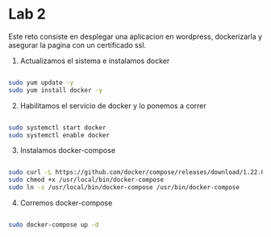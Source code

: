# Lab 2

Este reto consiste en desplegar una aplicacion en wordpress, dockerizarla y asegurar la pagina con un certificado ssl.

1. Actualizamos el sistema e instalamos docker

```bash

sudo yum update -y 
sudo yum install docker -y

```

2. Habilitamos el servicio de docker y lo ponemos a correr


```bash

sudo systemctl start docker
sudo systemctl enable docker
```


3. Instalamos docker-compose

```bash

sudo curl -L https://github.com/docker/compose/releases/download/1.22.0/docker-compose-$(uname -s)-$(uname -m) -o /usr/local/bin/docker-compose
sudo chmod +x /usr/local/bin/docker-compose
sudo ln -s /usr/local/bin/docker-compose /usr/bin/docker-compose

```

4. Corremos docker-compose

```bash

sudo docker-compose up -d

```
